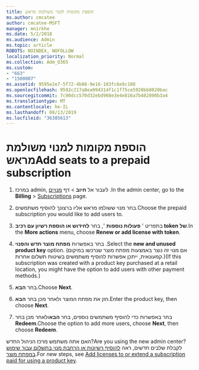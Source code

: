 ```yaml
---
title: הוספת מקומות למנוי משולמת מראש
ms.author: cmcatee
author: cmcatee-MSFT
manager: mnirkhe
ms.date: 5/2/2018
ms.audience: Admin
ms.topic: article
ROBOTS: NOINDEX, NOFOLLOW
localization_priority: Normal
ms.collection: Adm_O365
ms.custom:
- "663"
- "1500007"
ms.assetid: 9595e2e7-5f72-4b08-9e16-183fc6e9c108
ms.openlocfilehash: 9592c217a8ea994314f1c1f75ce5928bb8020bac
ms.sourcegitcommit: 7c90dcc570d32ebd968e3e4e816a7b482890b3a4
ms.translationtype: MT
ms.contentlocale: he-IL
ms.lasthandoff: 08/13/2019
ms.locfileid: "36385613"
---
```

# <a name="add-seats-to-a-prepaid-subscription"></a><span data-ttu-id="c469b-102">הוספת מקומות למנוי משולמת מראש</span><span class="sxs-lookup"><span data-stu-id="c469b-102">Add seats to a prepaid subscription</span></span>

1. <span data-ttu-id="c469b-103">במרכז admin, לעבור אל **חיוב** \> דף [מנויים](https://go.microsoft.com/fwlink/p/?linkid=842054) .</span><span class="sxs-lookup"><span data-stu-id="c469b-103">In the admin center, go to the **Billing** \> [Subscriptions](https://go.microsoft.com/fwlink/p/?linkid=842054) page.</span></span>

2. <span data-ttu-id="c469b-104">בחר מנוי ששולמו מראש אליו ברצונך להוסיף משתמשים.</span><span class="sxs-lookup"><span data-stu-id="c469b-104">Choose the prepaid subscription you would like to add users to.</span></span>

3. <span data-ttu-id="c469b-105">בתפריט ' **פעולות נוספות** ', בחר **לחידוש או הוספת רשיון עם רכיב token של**.</span><span class="sxs-lookup"><span data-stu-id="c469b-105">In the **More actions** menu, choose **Renew or add license with token**.</span></span>

4. <span data-ttu-id="c469b-106">בחר באפשרות **מפתח מוצר חדש והפנוי** .</span><span class="sxs-lookup"><span data-stu-id="c469b-106">Select the **new and unused product key** option.</span></span> <span data-ttu-id="c469b-107">(אם מנוי זה נוצר באמצעות מפתח מוצר שנרכשו במיקום קמעונאית, ייתכן אפשרות להוסיף משתמשים בשיטות תשלום אחרות.)</span><span class="sxs-lookup"><span data-stu-id="c469b-107">(If this subscription was created with a product key purchased at a retail location, you might have the option to add users with other payment methods.)</span></span>

5. <span data-ttu-id="c469b-108">בחר **הבא**.</span><span class="sxs-lookup"><span data-stu-id="c469b-108">Choose **Next**.</span></span>

6. <span data-ttu-id="c469b-109">הזן את מפתח המוצר ולאחר מכן בחר **הבא**.</span><span class="sxs-lookup"><span data-stu-id="c469b-109">Enter the product key, then choose **Next**.</span></span>

7. <span data-ttu-id="c469b-110">בחר באפשרות כדי להוסיף משתמשים נוספים, בחר **הבא**ולאחר מכן בחר **Redeem**.</span><span class="sxs-lookup"><span data-stu-id="c469b-110">Choose the option to add more users, choose **Next**, then choose **Redeem**.</span></span>

<span data-ttu-id="c469b-111">האם אתה משתמש מרכז הניהול החדש?</span><span class="sxs-lookup"><span data-stu-id="c469b-111">Are you using the new admin center?</span></span> <span data-ttu-id="c469b-112">לקבלת שלבים חדשים, ראה [להוסיף רשיונות או הרחבת מנוי בתשלום עבור שימוש במפתח מוצר](https://docs.microsoft.com/en-us/office365/admin/misc/add-licenses-using-product-key).</span><span class="sxs-lookup"><span data-stu-id="c469b-112">For new steps, see [Add licenses to or extend a subscription paid for using a product key](https://docs.microsoft.com/en-us/office365/admin/misc/add-licenses-using-product-key).</span></span>